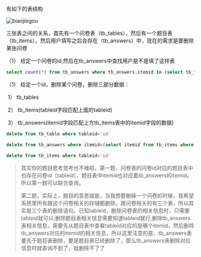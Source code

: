 有如下的表结构

![biaojiegou](images/struncture.png)

三张表之间的关系，首先有一个问卷表（tb_tables），然后有一个题目表（tb_items），然后用户填写之后会存在（tb_answers）中，现在的需求是要删除某张问卷

（1）     给定一个问卷的id,然后在tb_answers中查找用户是不是填了这样表

```sql
select count(*) from tb_answers where tb_answers.itemid in (select tb_items.itemid from tb_table,tb_items where tb_table.tableid=tb_items.tableid and tb_table.tableid=#{tableid});
```

（1）     给定一个id，删除某个问卷，删除三部分数据：

​		1） tb_tables

​		2） tb_items(tableid字段匹配上面的tableid)

​		3） tb_answers(itemid字段匹配上方tb_items表中的itemid字段的数据)

```sql
delete from tb_table where tableid='id'

delete from tb_answers where itemid=(select itemid from tb_items where tableid='id')

delete from tb_items where tableid='id'
```



>其实你的题目思考思考也不难啦。第一题，问卷表的问卷id对应的题目表中也存在问卷id（tableid），题目表中itemid也对应着tb_answers的itemid。所以第一题可以联合查询。
>
> 
>
>第二题，实际上，题目的意思就是，当我想要删掉一个问卷的时候，我希望系统里所有跟这个问卷相关的存储都删除，跟问卷相关的有三个表，所以其实是三个表的删除语句。已知tableid，删除问卷表的相关信息时，只需要tableid就可以;删除题目表相关信息需要知道tableid就行;删除tb_answers表相关信息，需要先从题目表中查看tableid对应的是哪个itemid，然后删除tb_answers对应的itemid的相关信息，所以这里注意的是，tb_answers表要先于题目表删除，要是题目表已经删除了，那么tb_answers表删除对应信息时就查询不到了，就删除不了了


